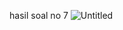hasil soal no 7
![Untitled](https://user-images.githubusercontent.com/53118841/61580142-84709600-ab38-11e9-8532-a262b9c76a6c.png)

